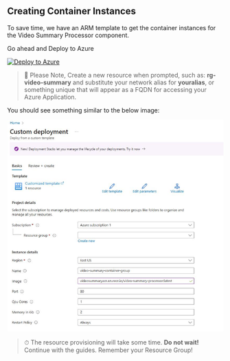 ## Creating Container Instances

To save time, we have an ARM template to get the container instances for the Video Summary Processor component.

Go ahead and Deploy to Azure

[![Deploy to Azure](https://aka.ms/deploytoazurebutton)](https://portal.azure.com/#create/Microsoft.Template/uri/https%3A%2F%2Fraw.githubusercontent.com%2Ffelipecembranelli%2Fyoutubeblink%2Frefs%2Fheads%2FNEW_ARCHITECTURE%2F07-A-create-container-instances%2Fazuredeploy-aci-processor-v2.json)


> 📝 Please Note, Create a new resource when prompted, such as: **rg-video-summary** and substitute your network alias for **youralias**, or something unique that will appear as a FQDN for accessing your Azure Application.

You should see something similar to the below image:

![alt text](../img/arm_aci_processor.JPG)

> ⏱ The resource provisioning will take some time. **Do not wait!** Continue with the guides. Remember your Resource Group!

